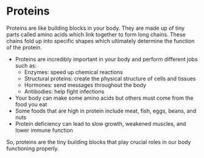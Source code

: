 # Proteins

Proteins are like building blocks in your body. They are made up of tiny parts called amino acids which link together to form long chains. These chains fold up into specific shapes which ultimately determine the function of the protein. 

- Proteins are incredibly important in your body and perform different jobs such as:
  - Enzymes: speed up chemical reactions 
  - Structural proteins: create the physical structure of cells and tissues 
  - Hormones: send messages throughout the body 
  - Antibodies: help fight infections 
- Your body can make some amino acids but others must come from the food you eat 
- Some foods that are high in protein include meat, fish, eggs, beans, and nuts 
- Protein deficiency can lead to slow growth, weakened muscles, and lower immune function 

So, proteins are the tiny building blocks that play crucial roles in our body functioning properly.

